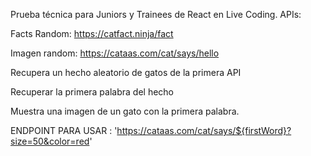 Prueba técnica para Juniors y Trainees de React en Live Coding.
APIs:



Facts Random: https://catfact.ninja/fact

Imagen random: https://cataas.com/cat/says/hello

Recupera un hecho aleatorio de gatos de la primera API

Recuperar la primera palabra del hecho

Muestra una imagen de un gato con la primera palabra.

ENDPOINT PARA USAR : 'https://cataas.com/cat/says/${firstWord}?size=50&color=red'